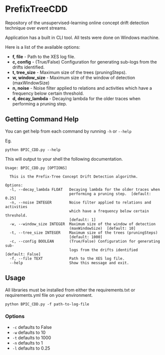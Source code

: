 # PrefixTreeCDD
Repository of the unsupervised-learning online concept drift detection technique over event streams.

Application has a built in CLI tool. All tests were done on Windows machine.

Here is a list of the available options:

* **f, file**           - Path to the XES log file.
* **c, config**         - (True/False) Configuration for generating sub-logs from the drifts identified.
* **t, tree_size**      - Maximum size of the trees (pruningSteps).
* **w, window_size**    - Maximum size of the window of detection (maxWindowSize)
* **n, noise**          - Noise filter applied to relations and activities which have a frequency below certain threshold.
* **d, decay_lambda**   - Decaying lambda for the older traces when performing a pruning step.

## Getting Command Help

You can get help from each command by running `-h` or `--help`

Eg.

```text
python BPIC_CDD.py --help
```

This will output to your shell the following documentation.

```text
Usage: BPIC_CDD.py [OPTIONS]

  This is the Prefix-Tree Concept Drift Detection algorithm.

Options:
  -l, --decay_lambda FLOAT   Decaying lambda for the older traces when
                             performing a pruning step.  [default: 0.25]
  -n, --noise INTEGER        Noise filter applied to relations and activities
                             which have a frequency below certain threshold.
                             [default: 1]
  -w, --window_size INTEGER  Maximum size of the window of detection
                             (maxWindowSize)  [default: 10]
  -t, --tree_size INTEGER    Maximum size of the trees (pruningSteps)
                             [default: 1000]
  -c, --config BOOLEAN       (True/False) Configuration for generating sub-
                             logs from the drifts identified  [default: False]
  -f, --file TEXT            Path to the XES log file.
  --help                     Show this message and exit.
```

## Usage
All libraries must be installed from either the requirements.txt or requirements.yml file on your environment.

```text
python BPIC_CDD.py -f path-to-log-file
```

### Options

* `-c` defaults to False
* `-w` defaults to 10
* `-t` defaults to 1000
* `-n` defaults to 1
* `-l` defaults to 0.25

